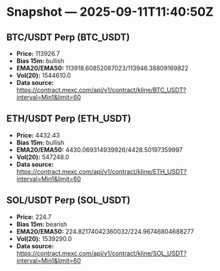 # Snapshot — 2025-09-11T11:40:50Z

## BTC/USDT Perp (BTC_USDT)
- **Price:** 113926.7
- **Bias 15m:** bullish
- **EMA20/EMA50:** 113918.60852087023/113946.38809169822
- **Vol(20):** 1544610.0
- **Data source:** https://contract.mexc.com/api/v1/contract/kline/BTC_USDT?interval=Min1&limit=60

## ETH/USDT Perp (ETH_USDT)
- **Price:** 4432.43
- **Bias 15m:** bullish
- **EMA20/EMA50:** 4430.069314939926/4428.50197359997
- **Vol(20):** 547248.0
- **Data source:** https://contract.mexc.com/api/v1/contract/kline/ETH_USDT?interval=Min1&limit=60

## SOL/USDT Perp (SOL_USDT)
- **Price:** 224.7
- **Bias 15m:** bearish
- **EMA20/EMA50:** 224.82174042360032/224.96746804688277
- **Vol(20):** 1539290.0
- **Data source:** https://contract.mexc.com/api/v1/contract/kline/SOL_USDT?interval=Min1&limit=60
